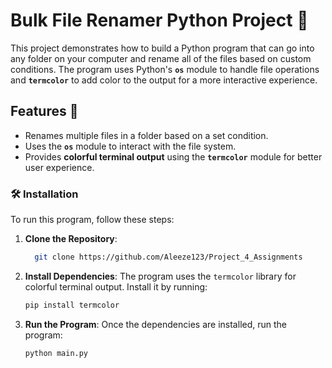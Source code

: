 # Bulk File Renamer Python Project 🔄

This project demonstrates how to build a Python program that can go into any folder on your computer and rename all of the files based on custom conditions. The program uses Python's **`os`** module to handle file operations and **`termcolor`** to add color to the output for a more interactive experience.

## Features 🌟
- Renames multiple files in a folder based on a set condition.
- Uses the **`os`** module to interact with the file system.
- Provides **colorful terminal output** using the **`termcolor`** module for better user experience.


### 🛠️ Installation

To run this program, follow these steps:

1. **Clone the Repository**:
    ```bash
      git clone https://github.com/Aleeze123/Project_4_Assignments
    ```

2. **Install Dependencies**:
    The program uses the `termcolor` library for colorful terminal output. Install it by running:
    ```bash
    pip install termcolor
    ```

3. **Run the Program**:
    Once the dependencies are installed, run the program:
    ```bash
    python main.py
    ```
